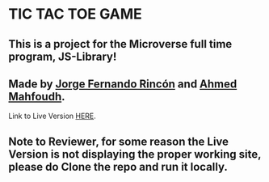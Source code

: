 # TIC TAC TOE GAME 
## This is a project for the Microverse full time program, JS-Library!

## Made by [Jorge Fernando Rincón](https://github.com/jofer86/ "Github Profile") and [Ahmed Mahfoudh](https://github.com/stratospherique/ "Github Profile").


Link to Live Version [HERE](https://htmlpreview.github.io/?https://github.com/stratospherique/Tic-Tac-toe-JS-/blob/features/index.html).


## Note to Reviewer, for some reason the Live Version is not displaying the proper working site, please do Clone the repo and run it locally.
